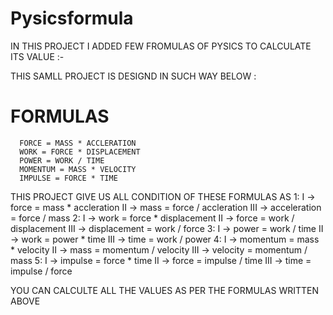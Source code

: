 # Pysicsformula

IN THIS PROJECT I ADDED FEW FROMULAS OF PYSICS TO CALCULATE ITS VALUE :-

THIS SAMLL PROJECT IS DESIGND IN SUCH WAY BELOW :

# FORMULAS
      FORCE = MASS * ACCLERATION
      WORK = FORCE * DISPLACEMENT
      POWER = WORK / TIME
      MOMENTUM = MASS * VELOCITY
      IMPULSE = FORCE * TIME
     
THIS PROJECT GIVE US ALL CONDITION OF THESE FORMULAS AS
     1:
      I -> force = mass * accleration
      II -> mass = force / accleration
      III -> acceleration = force / mass
     2:
      I -> work = force * displacement
      II -> force = work / displacement
      III -> displacement = work / force
     3:
      I -> power = work / time
      II -> work = power * time
      III -> time = work / power
     4:
      I -> momentum = mass * velocity
      II -> mass = momentum / velocity
      III -> velocity = momentum / mass
     5:
      I -> impulse = force * time 
      II -> force = impulse / time
      III -> time = impulse / force
      
      
YOU CAN CALCULTE ALL THE VALUES AS PER THE FORMULAS WRITTEN ABOVE     
